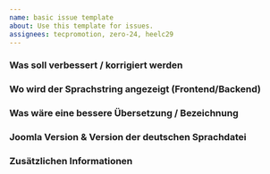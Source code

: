 ```yaml
---
name: basic issue template
about: Use this template for issues.
assignees: tecpromotion, zero-24, heelc29
---
```


### Was soll verbessert / korrigiert werden



### Wo wird der Sprachstring angezeigt (Frontend/Backend)



### Was wäre eine bessere Übersetzung / Bezeichnung



### Joomla Version & Version der deutschen Sprachdatei



### Zusätzlichen Informationen


